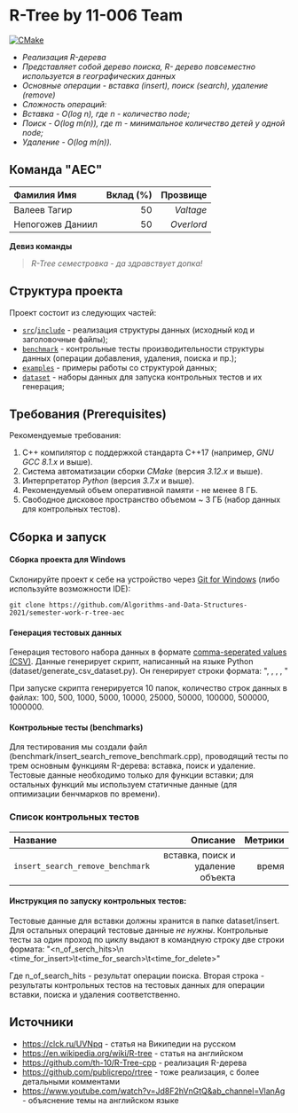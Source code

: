 # R-Tree by 11-006 Team

[![CMake](https://github.com/Algorithms-and-Data-Structures-2021/semester-work-template/actions/workflows/cmake.yml/badge.svg)](https://github.com/Algorithms-and-Data-Structures-2021/semester-work-template/actions/workflows/cmake.yml)

- _Реализация R-дерева_
- _Представляет собой дерево поиска, R- дерево повсеместно используется в географических данных_
- _Основные операции - вставка (insert), поиск (search), удаление (remove)_
- _*Сложность операций:*_ 
- _Вставка - O(log n), где  n - количество node;_
- _Поиск - O(log m(n)), где m - минимальное количество детей у одной node;_
- _Удаление - O(log m(n))._

## Команда "AEC"

| Фамилия Имя   | Вклад (%) | Прозвище              |
| :---          |   ---:    |  ---:                 |
| Валеев Тагир   | 50        |  _Valtage_               |
| Непогожев Даниил   | 50        |  _Overlord_ |

**Девиз команды**
> _R-Tree семестровка - да здравствует допка!_

## Структура проекта

Проект состоит из следующих частей:

- [`src`](src)/[`include`](include) - реализация структуры данных (исходный код и заголовочные файлы);
- [`benchmark`](benchmark) - контрольные тесты производительности структуры данных (операции добавления, удаления,
  поиска и пр.);
- [`examples`](examples) - примеры работы со структурой данных;
- [`dataset`](dataset) - наборы данных для запуска контрольных тестов и их генерация;

## Требования (Prerequisites)

Рекомендуемые требования:

1. С++ компилятор c поддержкой стандарта C++17 (например, _GNU GCC 8.1.x_ и выше).
2. Система автоматизации сборки _CMake_ (версия _3.12.x_ и выше).
3. Интерпретатор _Python_ (версия _3.7.x_ и выше).
4. Рекомендуемый объем оперативной памяти - не менее 8 ГБ.
5. Свободное дисковое пространство объемом ~ 3 ГБ (набор данных для контрольных тестов).

## Сборка и запуск

#### Сборка проекта для Windows

Склонируйте проект к себе на устройство через [Git for Windows](https://gitforwindows.org/) (либо используйте
возможности IDE):

```shell
git clone https://github.com/Algorithms-and-Data-Structures-2021/semester-work-r-tree-aec
```

#### Генерация тестовых данных

Генерация тестового набора данных в формате [comma-seperated values (CSV)](https://en.wikipedia.org/wiki/Comma-separated_values).
Данные генерирует скрипт, написанный на языке Python (dataset/generate_csv_dataset.py). Он генерирует строки формата:
"<number>, <xmin>, <ymin>, <xmax>, <ymax>"

При запуске скрипта генерируется 10 папок, количество строк данных в файлах: 100, 500, 1000, 5000, 10000, 25000, 50000, 100000, 500000, 1000000.

#### Контрольные тесты (benchmarks)

Для тестирования мы создали файл (benchmark/insert_search_remove_benchmark.cpp), проводящий тесты по трем основным функциям R-дерева: вставка, поиск и удаление. Тестовые данные необходимо только для функции вставки; для остальных функций мы используем статичные данные (для оптимизации бенчмарков по времени).

### Список контрольных тестов

| Название             | Описание         | Метрики |
| :---                 |   ---:           |  ---:   |
| `insert_search_remove_benchmark`   | вставка, поиск и удаление объекта  | время   |

#### Инструкция по запуску контрольных тестов:

 Тестовые данные для вставки должны хранится в папке dataset/insert. Для остальных операций тестовые данные _не нужны_.
Контрольные тесты за один проход по циклу выдают в командную строку две строки формата:
"<n_of_serch_hits>\n
<time_for_insert>\t<time_for_search>\t<time_for_delete>"

Где n_of_search_hits - результат операции поиска.
Вторая строка - результаты контрольных тестов на тестовых данных для операции вставки, поиска и удаления соответственно.

## Источники

- https://clck.ru/UVNpq - статья на Википедии на русском
- https://en.wikipedia.org/wiki/R-tree -  статья на английском
- https://github.com/th-10/R-Tree-cpp - реализация R-дерева
- https://github.com/publicrepo/rtree - тоже реализация, с более детальными комментами
- https://www.youtube.com/watch?v=Jd8F2hVnGtQ&ab_channel=VlanAg - объяснение темы на английском языке
